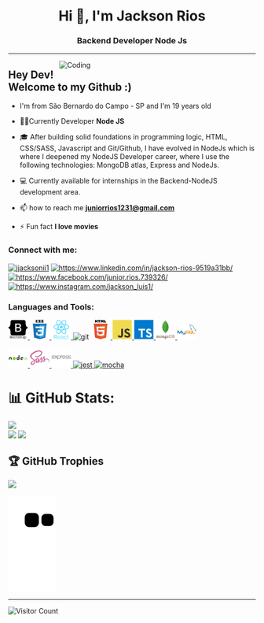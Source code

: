
<h1 align="center">Hi 👋, I'm Jackson Rios</h1>
<h3 align="center"> Backend Developer Node Js</h3>
<hr
<p> <img align="right" alt="Coding" width="400" src="https://i.gifer.com/origin/22/22657b8a577f858827c5d46dac32cf53.gif"> </p>


## Hey Dev! Welcome to my Github :)



- I'm from São Bernardo do Campo - SP and I'm 19 years old 

- 👩‍💻Currently Developer **Node JS**

- 🎓 After building solid foundations in programming logic, HTML, CSS/SASS, Javascript and Git/Github, I have evolved in NodeJs which is where I deepened my NodeJS Developer career, where I use the following technologies: MongoDB atlas, Express and NodeJs.
 
- 💻 Currently available for internships in the Backend-NodeJS development area.


- 📫 how to reach me **juniorrios1231@gmail.com**

- ⚡ Fun fact **I love movies**


<h3 align="left">Connect with me:</h3>
<p align="left">
<a href="https://twitter.com/jjacksonii1" target="blank"><img align="center" src="https://raw.githubusercontent.com/rahuldkjain/github-profile-readme-generator/master/src/images/icons/Social/twitter.svg" alt="jjacksonii1" height="30" width="40" /></a>
<a href="https://www.linkedin.com/in/jackson117/" target="_blank"><img align="center" src="https://raw.githubusercontent.com/rahuldkjain/github-profile-readme-generator/master/src/images/icons/Social/linked-in-alt.svg" alt="https://www.linkedin.com/in/jackson-rios-9519a31bb/" height="30" width="40" /></a>
<a href="https://www.facebook.com/junior.rios.739326/" target="blank"><img align="center" src="https://raw.githubusercontent.com/rahuldkjain/github-profile-readme-generator/master/src/images/icons/Social/facebook.svg" alt="https://www.facebook.com/junior.rios.739326/" height="30" width="40" /></a>
<a href="https://www.instagram.com/jackson_luis1/" target="blank"><img align="center" src="https://raw.githubusercontent.com/rahuldkjain/github-profile-readme-generator/master/src/images/icons/Social/instagram.svg" alt="https://www.instagram.com/jackson_luis1/" height="30" width="40" /></a>
  
</p>

<h3 align="left">Languages and Tools:</h3>
<p align="left"> <a href="https://getbootstrap.com" target="_blank" rel="noreferrer"> <img src="https://raw.githubusercontent.com/devicons/devicon/master/icons/bootstrap/bootstrap-plain-wordmark.svg" alt="bootstrap" width="40" height="40"/> </a> <a href="https://www.w3schools.com/css/" target="_blank" rel="noreferrer"> <img src="https://raw.githubusercontent.com/devicons/devicon/master/icons/css3/css3-original-wordmark.svg" alt="css3" width="40" height="40"/> </a> <a href="https://reactjs.org/" target="_blank" rel="noreferrer"> <img src="https://raw.githubusercontent.com/devicons/devicon/master/icons/react/react-original-wordmark.svg" alt="react" width="40" height="40"/> </a <a href="https://git-scm.com/" target="_blank" rel="noreferrer"> <img src="https://www.vectorlogo.zone/logos/git-scm/git-scm-icon.svg" alt="git" width="40" height="40"/> </a> <a href="https://www.w3.org/html/" target="_blank" rel="noreferrer"> <img src="https://raw.githubusercontent.com/devicons/devicon/master/icons/html5/html5-original-wordmark.svg" alt="html5" width="40" height="40"/> </a> <a href="https://developer.mozilla.org/en-US/docs/Web/JavaScript" target="_blank" rel="noreferrer"> <img src="https://raw.githubusercontent.com/devicons/devicon/master/icons/javascript/javascript-original.svg" alt="javascript" width="40" height="40"/> </a>
  <a href="https://www.typescriptlang.org/" target="_blank" rel="noreferrer"> <img src="https://raw.githubusercontent.com/devicons/devicon/master/icons/typescript/typescript-original.svg" alt="typescript" width="40" height="40"/> </a>
 <a href="https://www.mongodb.com/" target="_blank" rel="noreferrer"> <img src="https://raw.githubusercontent.com/devicons/devicon/master/icons/mongodb/mongodb-original-wordmark.svg" alt="mongodb" width="40" height="40"/> </a> 
 <a href="https://www.mysql.com/" target="_blank" rel="noreferrer"> <img src="https://raw.githubusercontent.com/devicons/devicon/master/icons/mysql/mysql-original-wordmark.svg" alt="mysql" width="40" height="40"/> </a>

 <a href="https://nodejs.org" target="_blank" rel="noreferrer"> <img src="https://raw.githubusercontent.com/devicons/devicon/master/icons/nodejs/nodejs-original-wordmark.svg" alt="nodejs" width="40" height="40"/> </a> <a href="https://sass-lang.com" target="_blank" rel="noreferrer"> <img src="https://raw.githubusercontent.com/devicons/devicon/master/icons/sass/sass-original.svg" alt="sass" width="40" height="40"/> </a> <a href="https://expressjs.com" target="_blank" rel="noreferrer"> <img src="https://raw.githubusercontent.com/devicons/devicon/master/icons/express/express-original-wordmark.svg" alt="express" width="40" height="40"/></a><a href="https://jestjs.io" target="_blank" rel="noreferrer"> <img src="https://www.vectorlogo.zone/logos/jestjsio/jestjsio-icon.svg" alt="jest" width="40" height="40"/> </a> <a href="https://mochajs.org" target="_blank" rel="noreferrer"> <img src="https://www.vectorlogo.zone/logos/mochajs/mochajs-icon.svg" alt="mocha" width="40" height="40"/> </a> 


# 📊 GitHub Stats:
![](https://github-readme-stats.vercel.app/api?username=JOESTAR117&theme=prussian&hide_border=true&include_all_commits=false&count_private=false)<br/>
![](https://github-readme-streak-stats.herokuapp.com/?user=Joestar117&theme=prussian&hide_border=true)
![](https://github-readme-stats.vercel.app/api/top-langs/?username=JOESTAR117&theme=prussian&hide_border=true&include_all_commits=false&count_private=false&layout=compact)


## 🏆 GitHub Trophies
![](https://github-profile-trophy.vercel.app/?username=Joestar117&theme=radical&no-frame=false&no-bg=false&margin-w=4)

![Snake animation](https://github.com/Joestar117/Joestar117/blob/output/github-contribution-grid-snake.svg)


---
![Visitor Count](https://profile-counter.glitch.me/{Joestar117}/count.svg)

<!-- Proudly created with GPRM ( https://gprm.itsvg.in ) -->
